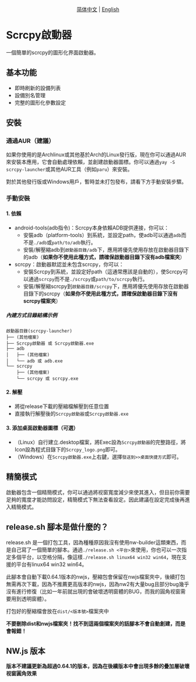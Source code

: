 <center> <a href="./README-zh_TW.md">简体中文</a> | <a href="./README.md">English</a> </center>

# Scrcpy啟動器
一個簡單的scrcpy的圖形化界面啟動器。

## 基本功能
- 即時刷新的設備列表
- 設備別名管理
- 完整的圖形化參數設定

## 安裝
### 通過AUR（建議）
如果你使用的是Archlinux或其他基於Arch的Linux發行版，現在你可以通過AUR來安裝本應用，它會自動處理依賴，並創建啟動器圖標。你可以通過`yay -S scrcpy-launcher`或其他AUR工具（例如`paru`）來安裝。

對於其他發行版或Windows用戶，暫時並未打包發布，請看下方手動安裝步驟。

### 手動安裝

#### 1. 依賴
- android-tools(adb指令)：Scrcpy本身依賴ADB提供連接，你可以：
    - 安裝adb（platform-tools）到系統，並設定path，使adb可以通過`adb`而不是`./adb`或`path/to/adb`執行。
    - 安裝/解壓縮adb到`啟動器目錄/adb`下，應用將優先使用存放在啟動器目錄下的adb（**如果你不使用此種方式，請確保啟動器目錄下沒有adb檔案夾**）
- scrcpy：啟動器默認並未包含scrcpy，你可以：
    - 安裝Scrcpy到系統，並設定好path（這通常應該是自動的），使Scrcpy可以通過`scrcpy`而不是`./scrcpy`或`path/to/scrcpy`執行。
    - 安裝/解壓縮scrcpy到`啟動器目錄/scrcpy`下，應用將優先使用存放在啟動器目錄下的scrcpy（**如果你不使用此種方式，請確保啟動器目錄下沒有scrcpy檔案夾**）
##### 內建方式目錄結構示例
```
啟動器目錄(scrcpy-launcher)
├── (其他檔案)
├── Scrcpy啟動器 或 Scrcpy啟動器.exe
├── adb
│   ├── (其他檔案)
│   └── adb 或 adb.exe
└── scrcpy
    ├── (其他檔案)
    └── scrcpy 或 scrcpy.exe
```
#### 2. 解壓
 - 將從release下載的壓縮檔解壓到任意位置
 - 直接執行解壓後的`Scrcpy啟動器`或`Scrcpy啟動器.exe`
#### 3. 添加桌面啟動器圖標（可選）
 - （Linux）自行建立.desktop檔案，將Exec設為`Scrcpy啟動器`的完整路徑，將Icon設為程式目錄下的`Scrcpy_logo.png`即可。
 - （Windows）在`Scrcpy啟動器.exe`上右鍵，選擇`發送到>>桌面快捷方式`即可。

## 精簡模式
啟動器包含一個精簡模式，你可以通過將视窗寬度減少來使其進入，但目前你需要足夠的寬度才能訪問設定，精簡模式下無法查看設定。因此建議在設定完成後再進入精簡模式。

## release.sh 腳本是做什麼的？
release.sh 是一個打包工具，因為種種原因我沒有使用nw-builder這類東西，而是自己寫了一個簡單的腳本。通過`./release.sh <平台>`來使用，你也可以一次指定多個平台，以空格分隔，像這樣`./release.sh linux64 win32 win64`，現在支援的平台有linux64 win32 win64。

此腳本會自動下載0.64.1版本的nwjs，壓縮包會保留在nwjs檔案夾中，後續打包無需再次下載，因為不推薦更高版本的nwjs，因為nw2有大量bug且部分bug幾乎沒有進行修復（比如一年前就出現的會破壞透明窗體的BUG，而我的圓角视窗需要用到透明窗體）。

打包好的壓縮檔會放在`dist/<版本號>`檔案夾中

**不要刪除dist和nwjs檔案夾！找不到這兩個檔案夾的話腳本不會自動創建，而是會報錯！**

## NW.js 版本
**版本不建議更新為超過0.64.1的版本，因為在後續版本中會出現多餘的疊加層破壞视窗圓角效果**
